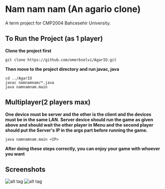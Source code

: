 # Nam nam nam (An agario clone)
A term project for CMP2004 Bahcesehir University.

## To Run the Project (as 1 player)

__Clone the project first__
```
git clone https://github.com/omerbselvi/AgarIO.git
```

__Then move to the project directory and run javac, java__

```
cd ../AgarIO
javac namnamnam/*.java
java namnamnam.main
```

## Multiplayer(2 players max)

__One device must be server and the other is the client and the devices must be in the same LAN.__ 
__Server device should run the game as given above and should wait the other player in Menu and the second player should put the Server's IP in the args part before running the game.__

```
java namnamnam.main <IP>
```
__After doing these steps correctly, you can enjoy your game with whoever you want__

## Screenshots
![alt tag](https://vgy.me/dt6grd.png) ![alt tag](https://vgy.me/PC9rVv.png)